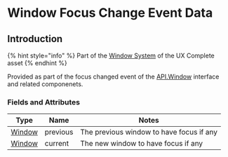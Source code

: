 # Window Focus Change Event Data

## Introduction

{% hint style="info" %}
Part of the [Window System](../features/window-tools.md) of the UX Complete asset
{% endhint %}

Provided as part of the focus changed event of the [API.Window](../api/windows.md) interface and related componenets.

### Fields and Attributes

| Type                | Name     | Notes                                    |
| ------------------- | -------- | ---------------------------------------- |
| [Window](window.md) | previous | The previous window to have focus if any |
| [Window](window.md) | current  | The new window to have focus if any      |

